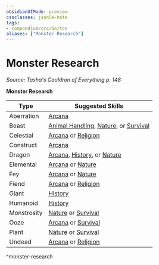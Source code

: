```yaml
---
obsidianUIMode: preview
cssclasses: json5e-note
tags:
- compendium/src/5e/tce
aliases: ["Monster Research"]
---
```

# Monster Research
*Source: Tasha's Cauldron of Everything p. 148* 

**Monster Research**

| Type | Suggested Skills |
|------|------------------|
| Aberration | [Arcana](5E2014官方资源/规则/skills.md#Arcana) |
| Beast | [Animal Handling](5E2014官方资源/规则/skills.md#Animal%20Handling), [Nature](5E2014官方资源/规则/skills.md#Nature), or [Survival](5E2014官方资源/规则/skills.md#Survival) |
| Celestial | [Arcana](5E2014官方资源/规则/skills.md#Arcana) or [Religion](5E2014官方资源/规则/skills.md#Religion) |
| Construct | [Arcana](5E2014官方资源/规则/skills.md#Arcana) |
| Dragon | [Arcana](5E2014官方资源/规则/skills.md#Arcana), [History](5E2014官方资源/规则/skills.md#History), or [Nature](5E2014官方资源/规则/skills.md#Nature) |
| Elemental | [Arcana](5E2014官方资源/规则/skills.md#Arcana) or [Nature](5E2014官方资源/规则/skills.md#Nature) |
| Fey | [Arcana](5E2014官方资源/规则/skills.md#Arcana) or [Nature](5E2014官方资源/规则/skills.md#Nature) |
| Fiend | [Arcana](5E2014官方资源/规则/skills.md#Arcana) or [Religion](5E2014官方资源/规则/skills.md#Religion) |
| Giant | [History](5E2014官方资源/规则/skills.md#History) |
| Humanoid | [History](5E2014官方资源/规则/skills.md#History) |
| Monstrosity | [Nature](5E2014官方资源/规则/skills.md#Nature) or [Survival](5E2014官方资源/规则/skills.md#Survival) |
| Ooze | [Arcana](5E2014官方资源/规则/skills.md#Arcana) or [Survival](5E2014官方资源/规则/skills.md#Survival) |
| Plant | [Nature](5E2014官方资源/规则/skills.md#Nature) or [Survival](5E2014官方资源/规则/skills.md#Survival) |
| Undead | [Arcana](5E2014官方资源/规则/skills.md#Arcana) or [Religion](5E2014官方资源/规则/skills.md#Religion) |
^monster-research